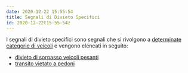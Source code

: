 ```yaml
---
date: 2020-12-22 15:55:54
title: Segnali di Divieto Specifici
id: 2020-12-22t15-55-54z
---
```


I segnali di divieto specifici sono segnali che si rivolgono a
[determinate categorie di veicoli](./2020-12-05t16-33-32z.md) e vengono elencati
in seguito:

- [divieto di sorpasso veicoli pesanti](./2020-12-22t15-59-02z.md)
- [transito vietato a pedoni](./2020-12-22t16-24-45z.md)
